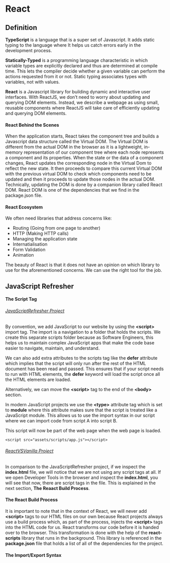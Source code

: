 # React

## Definition

**TypeScript** is a language that is a super set of Javascript. It adds static typing to the language where It helps us catch errors early in the development process.

**Statically-Typed** is a programming language characteristic in which variable types are explicitly declared and thus are determined at compile time. This lets the compiler decide whether a given variable can perform the actions requested from it or not. Static typing associates types with variables, not with values.

**React** is a Javascript library for building dynamic and interactive user interfaces. With ReactJS, we don’t need to worry about updating and querying DOM elements. Instead, we describe a webpage as using small, reusable components where ReactJS will take care of efficiently updating and querying DOM elements.

#### React Behind the Scenes

When the application starts, React takes the component tree and builds a Javascript data structure called the Virtual DOM. The Virtual DOM is different from the actual DOM in the browser as it is a lightweight, in-memory representation of our component tree where each node represents a component and its properties. When the state or the data of a component changes, React updates the corresponding node in the Virtual Dom to reflect the new state. It then proceeds to compare this current Virtual DOM with the previous virtual DOM to check which components need to be updated and then it proceeds to update those nodes in the actual DOM. Technically, updating the DOM is done by a companion library called React DOM. React DOM is one of the dependencies that we find in the package.json file.

#### React Ecosystem

We often need libraries that address concerns like:
- Routing (Going from one page to another)
- HTTP (Making HTTP calls)
- Managing the application state
- Internatialisation
- Form Validation
- Animation

The beauty of React is that it does not have an opinion on which library to use for the aforementioned concerns. We can use the right tool for the job.

## JavaScript Refresher

#### The Script Tag
###### <u>JavaScriptRefresher Project</u>

By convention, we add JavaScript to our website by using the **\<script></script>** import tag. The import is a navigation to a folder that holds the scripts. We create this separate scripts folder because as Software Engineers, this helps us to maintain complex JavaScript apps that make the code base easier to navigate, maintain, and understand.

We can also add extra attributes to the scripts tag like the **defer** attribute which implies that the script will only run after the rest of the HTML document has been read and passed. This ensures that if your script needs to run with HTML elements, the **defer** keyword will load the script once all the HTML elements are loaded.

Alternatively, we can move the **\<script></script>** tag to the end of the **\<body></body>** section.

In modern JavaScript projects we use the **\<type></type>** attribute tag which is set to **module** where this attribute makes sure that the script is treated like a JavaScript module. This allows us to use the import syntax in our script where we can import code from script A into script B.

This script will now be part of the web page when the web page is loaded.

```
<script src="assets/scripts/app.js"></script>
```

###### <u>ReactVSVanilla Project</u>

In comparison to the JavaScriptRefresher project, if we inspect the <b>index.html</b> file, we will notice that we are not using any script tags at all. If we open Developer Tools in the browser and inspect the <b>index.html</b>, you will see that now, there are script tags in the file. This is explained in the next section, <b>The Reaact Build Process</b>.

#### The React Build Process

It is important to note that in the context of React, we will never add **\<script></script>** tags to our HTML files on our own because React projects always use a build process which, as part of the process, injects the **\<script></script>** tags into the HTML code for us. React transforms our code before it is handed over to the browser. This transformation is done with the help of the **react-scripts** library that runs in the background. This library is referenced in the **package.json** file that holds a list of all of the dependencies for the project.

#### The Import/Export Syntax